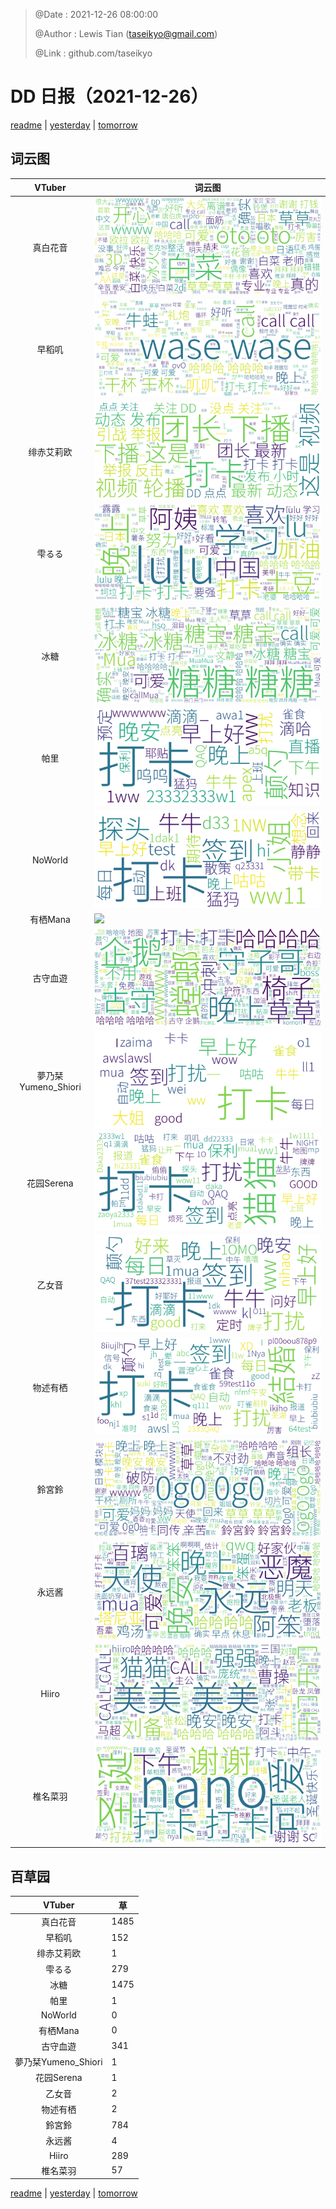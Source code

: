 > @Date    : 2021-12-26 08:00:00
>
> @Author  : Lewis Tian (taseikyo@gmail.com)
>
> @Link    : github.com/taseikyo

# DD 日报（2021-12-26）

[readme](../README.md) | [yesterday](2021-12-25.md) | [tomorrow](2021-12-27.md)

## 词云图

|VTuber|词云图|
|:-:|-|
|真白花音|![](../../images/daily/21402309_2021-12-26_purge_wordcloud.png)|
|早稻叽|![](../../images/daily/41682_2021-12-26_purge_wordcloud.png)|
|绯赤艾莉欧|![](../../images/daily/21396545_2021-12-26_purge_wordcloud.png)|
|雫るる|![](../../images/daily/21013446_2021-12-26_purge_wordcloud.png)|
|冰糖|![](../../images/daily/876396_2021-12-26_purge_wordcloud.png)|
|帕里|![](../../images/daily/4895312_2021-12-26_purge_wordcloud.png)|
|NoWorld|![](../../images/daily/21448649_2021-12-26_purge_wordcloud.png)|
|有栖Mana|![](../../images/daily/6542258_2021-12-26_purge_wordcloud.png)|
|古守血遊|![](../../images/daily/8725120_2021-12-26_purge_wordcloud.png)|
|夢乃栞Yumeno_Shiori|![](../../images/daily/14052636_2021-12-26_purge_wordcloud.png)|
|花园Serena|![](../../images/daily/14327465_2021-12-26_purge_wordcloud.png)|
|乙女音|![](../../images/daily/21320551_2021-12-26_purge_wordcloud.png)|
|物述有栖|![](../../images/daily/21449083_2021-12-26_purge_wordcloud.png)|
|鈴宮鈴|![](../../images/daily/21685677_2021-12-26_purge_wordcloud.png)|
|永远酱|![](../../images/daily/21701071_2021-12-26_purge_wordcloud.png)|
|Hiiro|![](../../images/daily/21919321_2021-12-26_purge_wordcloud.png)|
|椎名菜羽|![](../../images/daily/22347054_2021-12-26_purge_wordcloud.png)|

## 百草园

|VTuber|草|
|:-:|-|
|真白花音|1485|
|早稻叽|152|
|绯赤艾莉欧|1|
|雫るる|279|
|冰糖|1475|
|帕里|1|
|NoWorld|0|
|有栖Mana|0|
|古守血遊|341|
|夢乃栞Yumeno_Shiori|1|
|花园Serena|1|
|乙女音|2|
|物述有栖|2|
|鈴宮鈴|784|
|永远酱|4|
|Hiiro|289|
|椎名菜羽|57|

[readme](../README.md) | [yesterday](2021-12-25.md) | [tomorrow](2021-12-27.md)
